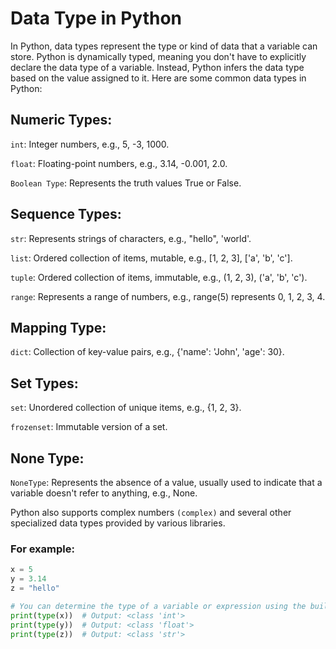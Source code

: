 # Data Type in Python

In Python, data types represent the type or kind of data that a variable can store. Python is dynamically typed, meaning you don't have to explicitly declare the data type of a variable. Instead, Python infers the data type based on the value assigned to it. Here are some common data types in Python:


## Numeric Types:

`int`: Integer numbers, e.g., 5, -3, 1000.

`float`: Floating-point numbers, e.g., 3.14, -0.001, 2.0.

`Boolean Type`: Represents the truth values True or False.

## Sequence Types:

`str`: Represents strings of characters, e.g., "hello", 'world'.

`list`: Ordered collection of items, mutable, e.g., [1, 2, 3], ['a', 'b', 'c'].

`tuple`: Ordered collection of items, immutable, e.g., (1, 2, 3), ('a', 'b', 'c').

`range`: Represents a range of numbers, e.g., range(5) represents 0, 1, 2, 3, 4.

## Mapping Type:

`dict`: Collection of key-value pairs, e.g., {'name': 'John', 'age': 30}.

## Set Types:

`set`: Unordered collection of unique items, e.g., {1, 2, 3}.

`frozenset`: Immutable version of a set.

## None Type:

`NoneType`: Represents the absence of a value, usually used to indicate that a variable doesn't refer to anything, e.g., None.

Python also supports complex numbers `(complex)` and several other specialized data types provided by various libraries.

### For example:
```python
x = 5
y = 3.14
z = "hello"

# You can determine the type of a variable or expression using the built-in type() function. For example:
print(type(x))  # Output: <class 'int'>
print(type(y))  # Output: <class 'float'>
print(type(z))  # Output: <class 'str'>
```